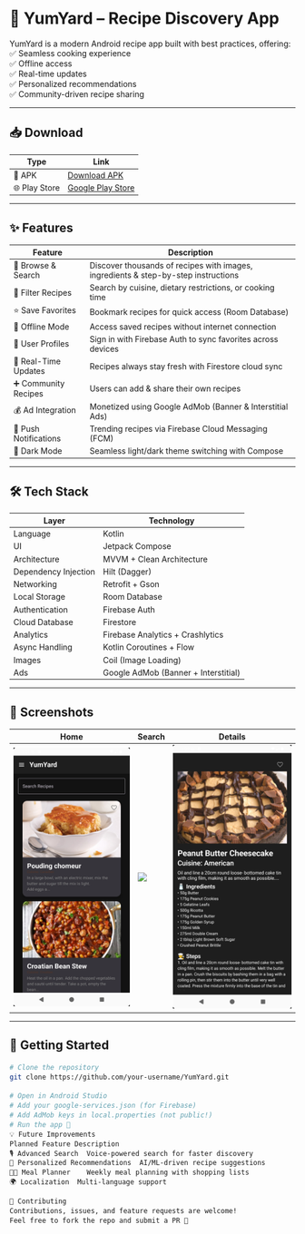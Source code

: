 # 🍲 YumYard – Recipe Discovery App

YumYard is a modern Android recipe app built with best practices, offering:  
✅ Seamless cooking experience  
✅ Offline access  
✅ Real-time updates  
✅ Personalized recommendations  
✅ Community-driven recipe sharing  

---

## 📥 Download

| Type | Link |
|------|------|
| 📱 APK | [Download APK](https://your-apk-link.com) |
| 🌐 Play Store | [Google Play Store](https://play.google.com/store/apps/details?id=com.keysersoze.yumyard) |

---

## ✨ Features

| Feature | Description |
|---------|-------------|
| 🔎 Browse & Search | Discover thousands of recipes with images, ingredients & step-by-step instructions |
| 🍴 Filter Recipes | Search by cuisine, dietary restrictions, or cooking time |
| ⭐ Save Favorites | Bookmark recipes for quick access (Room Database) |
| 📶 Offline Mode | Access saved recipes without internet connection |
| 👤 User Profiles | Sign in with Firebase Auth to sync favorites across devices |
| 🔄 Real-Time Updates | Recipes always stay fresh with Firestore cloud sync |
| ➕ Community Recipes | Users can add & share their own recipes |
| 💰 Ad Integration | Monetized using Google AdMob (Banner & Interstitial Ads) |
| 📩 Push Notifications | Trending recipes via Firebase Cloud Messaging (FCM) |
| 🌙 Dark Mode | Seamless light/dark theme switching with Compose |

---

## 🛠 Tech Stack

| Layer | Technology |
|-------|------------|
| Language | Kotlin |
| UI | Jetpack Compose |
| Architecture | MVVM + Clean Architecture |
| Dependency Injection | Hilt (Dagger) |
| Networking | Retrofit + Gson |
| Local Storage | Room Database |
| Authentication | Firebase Auth |
| Cloud Database | Firestore |
| Analytics | Firebase Analytics + Crashlytics |
| Async Handling | Kotlin Coroutines + Flow |
| Images | Coil (Image Loading) |
| Ads | Google AdMob (Banner + Interstitial) |

---

## 📸 Screenshots

| Home | Search | Details |
|------|--------|---------|
| ![](screenshots/home.png) | ![](screenshots/search.png) | ![](screenshots/details.png) |

---

## 🚀 Getting Started

```bash
# Clone the repository
git clone https://github.com/your-username/YumYard.git

# Open in Android Studio
# Add your google-services.json (for Firebase)
# Add AdMob keys in local.properties (not public!)
# Run the app 🚀
💡 Future Improvements
Planned Feature	Description
🎙️ Advanced Search	Voice-powered search for faster discovery
🤖 Personalized Recommendations	AI/ML-driven recipe suggestions
🧑‍🍳 Meal Planner	Weekly meal planning with shopping lists
🌍 Localization	Multi-language support

🤝 Contributing
Contributions, issues, and feature requests are welcome!
Feel free to fork the repo and submit a PR 🚀
